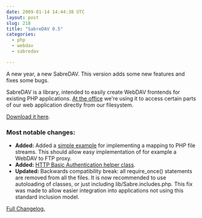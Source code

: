 ```yaml
---
date: 2009-01-14 14:44:38 UTC
layout: post
slug: 218
title: "SabreDAV 0.5"
categories:
  - php
  - webdav
  - sabredav

---
```

<p>A new year, a new SabreDAV. This version adds some new features and fixes some bugs.</p>

<p>SabreDAV is a library, intended to easily create WebDAV frontends for existing PHP applications. <a href="http://www.filemobile.com/">At the office</a> we're using it to access certain parts of our web application directly from our filesystem.</p>

<p><a href="http://code.google.com/p/sabredav/">Download it here</a>.</p>

<h3>Most notable changes:</h3>

<ul>
  <li>
    <b>Added:</b> Added a <a href="http://code.google.com/p/sabredav/source/browse/trunk/examples/streamwrapperserver.php">simple example</a> for implementing a mapping to PHP file streams. 
    This should allow easy implementation of for example a WebDAV to FTP proxy.
  </li>
  <li>
    <b>Added:</b> <a href="http://code.google.com/p/sabredav/wiki/Authentication">HTTP 
    Basic Authentication helper class</a>.
  </li>
  <li>
    <b>Updated:</b> Backwards compatibility break: all require_once() statements are removed 
    from all the files. It is now recommended to use autoloading of 
    classes, or just including lib/Sabre.includes.php. This fix was made 
    to allow easier integration into applications not using this standard
    inclusion model.
  </li>
</ul>

<p><a href="http://code.google.com/p/sabredav/source/browse/trunk/ChangeLog">Full Changelog.</a></p>
